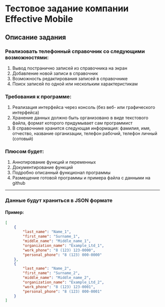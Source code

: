# Тестовое задание компании Effective Mobile

## Описание задания
### Реализовать телефонный справочник со следующими возможностями:
1. Вывод постранично записей из справочника на экран
2. Добавление новой записи в справочник
3. Возможность редактирования записей в справочнике
4. Поиск записей по одной или нескольким характеристикам
### Требования к программе:
1. Реализация интерфейса через консоль (без веб- или графического интерфейса)
2. Хранение данных должно быть организовано в виде текстового файла, формат которого придумывает сам программист
3. В справочнике хранится следующая информация: фамилия, имя, отчество, название организации, телефон рабочий, телефон личный (сотовый)
### Плюсом будет:
1. Аннотирование функций и переменных
2. Документирование функций
3. Подробно описанный функционал программы
4. Размещение готовой программы и примера файла с данными на github
---
### Данные будут храниться в JSON формате
#### Пример:
```json
[
    {
        "last_name": "Name_1",
        "first_name": "Surname_1",
        "middle_name": "Middle_name_1",
        "organization_name": "Example_Ltd_1",
        "work_phone": "8 (123) 123-0000",
        "personal_phone": "8 (123) 000-0000"
    },
    {
        "last_name": "Name_2",
        "first_name": "Surname_2",
        "middle_name": "Middle_name_2",
        "organization_name": "Example_Ltd_2",
        "work_phone": "8 (123) 123-0001",
        "personal_phone": "8 (123) 000-0001"
    }
]
```
